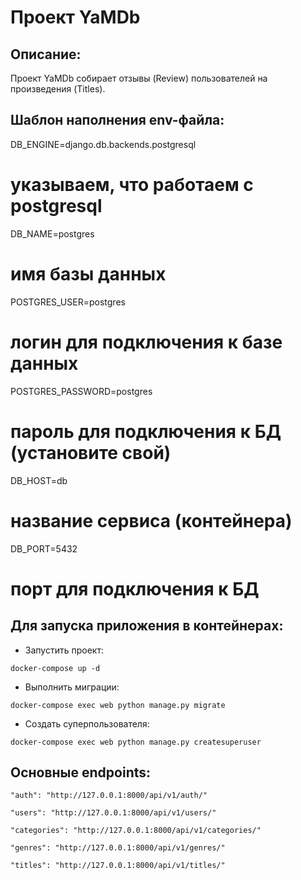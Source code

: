 # Проект YaMDb

## Описание:
Проект YaMDb собирает отзывы (Review) пользователей на произведения (Titles).

## Шаблон наполнения env-файла:
DB_ENGINE=django.db.backends.postgresql
# указываем, что работаем с postgresql
DB_NAME=postgres
# имя базы данных
POSTGRES_USER=postgres
# логин для подключения к базе данных
POSTGRES_PASSWORD=postgres
# пароль для подключения к БД (установите свой)
DB_HOST=db
# название сервиса (контейнера)
DB_PORT=5432
# порт для подключения к БД

## Для запуска приложения в контейнерах:
- Запустить проект:
```
docker-compose up -d
```

- Выполнить миграции:
```
docker-compose exec web python manage.py migrate
```
- Создать суперпользователя:
```
docker-compose exec web python manage.py createsuperuser
```
## Основные endpoints:
```
"auth": "http://127.0.0.1:8000/api/v1/auth/"
```
```
"users": "http://127.0.0.1:8000/api/v1/users/"
```
```
"categories": "http://127.0.0.1:8000/api/v1/categories/"
```
```
"genres": "http://127.0.0.1:8000/api/v1/genres/"
```
```
"titles": "http://127.0.0.1:8000/api/v1/titles/"
```
